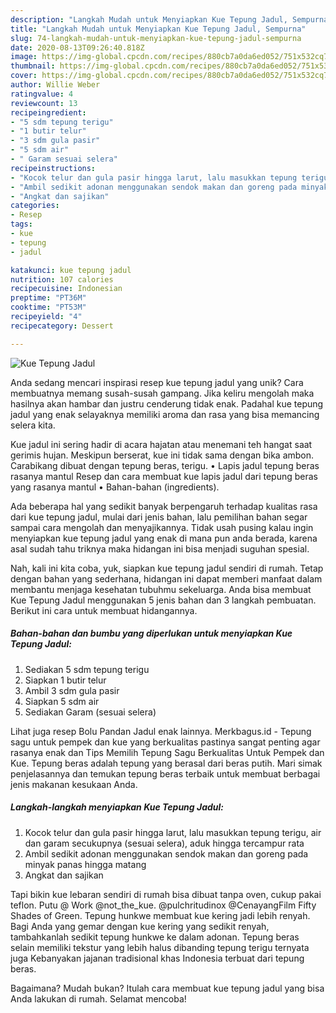 ```yaml
---
description: "Langkah Mudah untuk Menyiapkan Kue Tepung Jadul, Sempurna"
title: "Langkah Mudah untuk Menyiapkan Kue Tepung Jadul, Sempurna"
slug: 74-langkah-mudah-untuk-menyiapkan-kue-tepung-jadul-sempurna
date: 2020-08-13T09:26:40.818Z
image: https://img-global.cpcdn.com/recipes/880cb7a0da6ed052/751x532cq70/kue-tepung-jadul-foto-resep-utama.jpg
thumbnail: https://img-global.cpcdn.com/recipes/880cb7a0da6ed052/751x532cq70/kue-tepung-jadul-foto-resep-utama.jpg
cover: https://img-global.cpcdn.com/recipes/880cb7a0da6ed052/751x532cq70/kue-tepung-jadul-foto-resep-utama.jpg
author: Willie Weber
ratingvalue: 4
reviewcount: 13
recipeingredient:
- "5 sdm tepung terigu"
- "1 butir telur"
- "3 sdm gula pasir"
- "5 sdm air"
- " Garam sesuai selera"
recipeinstructions:
- "Kocok telur dan gula pasir hingga larut, lalu masukkan tepung terigu, air dan garam secukupnya (sesuai selera), aduk hingga tercampur rata"
- "Ambil sedikit adonan menggunakan sendok makan dan goreng pada minyak panas hingga matang"
- "Angkat dan sajikan"
categories:
- Resep
tags:
- kue
- tepung
- jadul

katakunci: kue tepung jadul 
nutrition: 107 calories
recipecuisine: Indonesian
preptime: "PT36M"
cooktime: "PT53M"
recipeyield: "4"
recipecategory: Dessert

---
```



![Kue Tepung Jadul](https://img-global.cpcdn.com/recipes/880cb7a0da6ed052/751x532cq70/kue-tepung-jadul-foto-resep-utama.jpg)

Anda sedang mencari inspirasi resep kue tepung jadul yang unik? Cara membuatnya memang susah-susah gampang. Jika keliru mengolah maka hasilnya akan hambar dan justru cenderung tidak enak. Padahal kue tepung jadul yang enak selayaknya memiliki aroma dan rasa yang bisa memancing selera kita.

Kue jadul ini sering hadir di acara hajatan atau menemani teh hangat saat gerimis hujan. Meskipun berserat, kue ini tidak sama dengan bika ambon. Carabikang dibuat dengan tepung beras, terigu. • Lapis jadul tepung beras rasanya mantul Resep dan cara membuat kue lapis jadul dari tepung beras yang rasanya mantul • Bahan-bahan (ingredients).

Ada beberapa hal yang sedikit banyak berpengaruh terhadap kualitas rasa dari kue tepung jadul, mulai dari jenis bahan, lalu pemilihan bahan segar sampai cara mengolah dan menyajikannya. Tidak usah pusing kalau ingin menyiapkan kue tepung jadul yang enak di mana pun anda berada, karena asal sudah tahu triknya maka hidangan ini bisa menjadi suguhan spesial.


Nah, kali ini kita coba, yuk, siapkan kue tepung jadul sendiri di rumah. Tetap dengan bahan yang sederhana, hidangan ini dapat memberi manfaat dalam membantu menjaga kesehatan tubuhmu sekeluarga. Anda bisa membuat Kue Tepung Jadul menggunakan 5 jenis bahan dan 3 langkah pembuatan. Berikut ini cara untuk membuat hidangannya.

<!--inarticleads1-->

##### Bahan-bahan dan bumbu yang diperlukan untuk menyiapkan Kue Tepung Jadul:

1. Sediakan 5 sdm tepung terigu
1. Siapkan 1 butir telur
1. Ambil 3 sdm gula pasir
1. Siapkan 5 sdm air
1. Sediakan  Garam (sesuai selera)


Lihat juga resep Bolu Pandan Jadul enak lainnya. Merkbagus.id - Tepung sagu untuk pempek dan kue yang berkualitas pastinya sangat penting agar rasanya enak dan Tips Memilih Tepung Sagu Berkualitas Untuk Pempek dan Kue. Tepung beras adalah tepung yang berasal dari beras putih. Mari simak penjelasannya dan temukan tepung beras terbaik untuk membuat berbagai jenis makanan kesukaan Anda. 

<!--inarticleads2-->

##### Langkah-langkah menyiapkan Kue Tepung Jadul:

1. Kocok telur dan gula pasir hingga larut, lalu masukkan tepung terigu, air dan garam secukupnya (sesuai selera), aduk hingga tercampur rata
1. Ambil sedikit adonan menggunakan sendok makan dan goreng pada minyak panas hingga matang
1. Angkat dan sajikan


Tapi bikin kue lebaran sendiri di rumah bisa dibuat tanpa oven, cukup pakai teflon. Putu @ Work @not_the_kue. @pulchritudinox @CenayangFilm Fifty Shades of Green. Tepung hunkwe membuat kue kering jadi lebih renyah. Bagi Anda yang gemar dengan kue kering yang sedikit renyah, tambahkanlah sedikit tepung hunkwe ke dalam adonan. Tepung beras selain memiliki tekstur yang lebih halus dibanding tepung terigu ternyata juga Kebanyakan jajanan tradisional khas Indonesia terbuat dari tepung beras. 

Bagaimana? Mudah bukan? Itulah cara membuat kue tepung jadul yang bisa Anda lakukan di rumah. Selamat mencoba!
